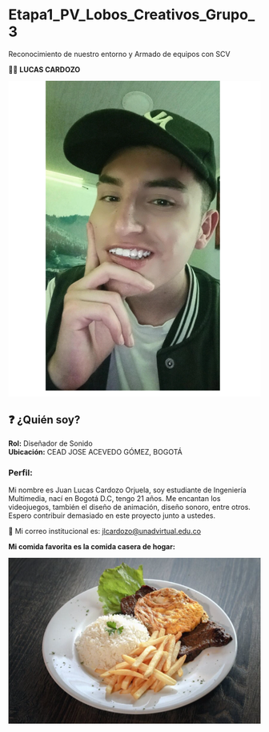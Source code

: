 # Etapa1_PV_Lobos_Creativos_Grupo_3

Reconocimiento de nuestro entorno y Armado de equipos con SCV

👨‍🎓 **LUCAS CARDOZO**

![Foto de Lucas](./foto%20universidad.jpg)

## ❓ ¿Quién soy?

**Rol:** Diseñador de Sonido  
**Ubicación:** CEAD JOSE ACEVEDO GÓMEZ, BOGOTÁ

### Perfil:
Mi nombre es Juan Lucas Cardozo Orjuela, soy estudiante de Ingeniería Multimedia, nací en Bogotá D.C, tengo 21 años. Me encantan los videojuegos, también el diseño de animación, diseño sonoro, entre otros. Espero contribuir demasiado en este proyecto junto a ustedes.

📧 Mi correo institucional es: [jlcardozo@unadvirtual.edu.co](mailto:jlcardozo@unadvirtual.edu.co)

**Mi comida favorita es la comida casera de hogar:**

![Comida favorita](./comida%20casera.png)
